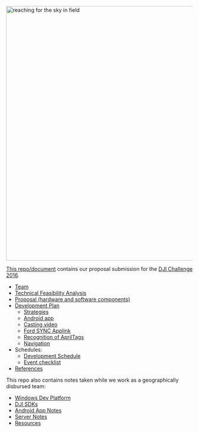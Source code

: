 <img width="687" alt="reaching for the sky in field" src="https://cloud.githubusercontent.com/assets/300046/13034360/7f5808b6-d2f0-11e5-9b5f-30e0d96b2391.png">

<a href="https://github.com/wilsonmar/drones/blob/master/README.md">This repo/document</a> contains our proposal submission for the <a target="_blank" href="https://developer.dji.com/challenge2016/">DJI Challenge 2016</a>.

* [Team](https://github.com/wilsonmar/drones/blob/master/team.md)
* [Technical Feasibility Analysis](https://github.com/wilsonmar/drones/blob/master/feasibility.md)
* [Proposal (hardware and software components)](https://github.com/wilsonmar/drones/blob/master/proposal.md)
* [Development Plan](https://github.com/wilsonmar/drones/blob/master/development-plan.md)
   * [Strategies](https://github.com/wilsonmar/drones/blob/master/strategies.md)
   * [Android app](https://github.com/wilsonmar/drones/blob/master/android-app.md)
   * [Casting video](https://github.com/wilsonmar/drones/blob/master/casting.md)
   * [Ford SYNC Applink](https://github.com/wilsonmar/drones/blob/master/ford-sync.md)
   * [Recognition of AprilTags](https://github.com/wilsonmar/drones/blob/master/recognition.md)
   * [Navigation](https://github.com/wilsonmar/drones/blob/master/navigation.md)
* Schedules:
   * [Development Schedule](https://github.com/wilsonmar/drones/blob/master/dev-schedule.md)
   * [Event checklist](https://github.com/wilsonmar/drones/blob/master/event-checklist.md)
* [References](https://github.com/wilsonmar/drones/blob/master/references.md)

This repo also contains notes taken while we work as a geographically disbursed team:

   * [Windows Dev Platform](https://github.com/wilsonmar/drones/blob/master/dev-platform.md)
   * [DJI SDKs](https://github.com/wilsonmar/drones/blob/master/dji-sdks.md)
   * [Android App Notes](https://github.com/wilsonmar/drones/blob/master/android-app-notes.md)
   * [Server Notes](https://github.com/wilsonmar/drones/blob/master/server.md)
   * [Resources](https://github.com/wilsonmar/drones/blob/master/resources.md)
